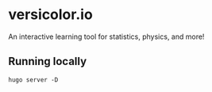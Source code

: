 # versicolor.io

An interactive learning tool for statistics, physics, and more! 

## Running locally
```
hugo server -D
```
